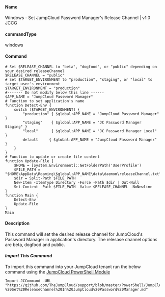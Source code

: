 #### Name

Windows - Set JumpCloud Password Manager's Release Channel | v1.0 JCCG

#### commandType

windows

#### Command

```
# Set $RELEASE_CHANNEL to "beta", "dogfood", or "public" depending on your desired releaseChannel
$RELEASE_CHANNEL = "public"
# Set $TARGET_ENVIRONMENT to "production", "staging", or "local" to target user's environment
$TARGET_ENVIRONMENT = "production"
#------- Do not modify below this line ------
$APP_NAME = "JumpCloud Password Manager"
# Function to set application's name
function Detect-Env {
    switch ($TARGET_ENVIRONMENT) {
        "production" { $global:APP_NAME = "JumpCloud Password Manager" }
        "staging"    { $global:APP_NAME = "JC Password Manager Staging" }
        "local"      { $global:APP_NAME = "JC Password Manager Local" }
        default     { $global:APP_NAME = "JumpCloud Password Manager" }
    }
}
# Function to update or create file content
function Update-File {
    $HOME = [System.Environment]::GetFolderPath('UserProfile')
    $FILE_PATH = "$HOME\AppData\Roaming\$global:APP_NAME\data\daemon\releaseChannel.txt"
    $dir = Split-Path $FILE_PATH
    New-Item -ItemType Directory -Force -Path $dir | Out-Null
    Set-Content -Path $FILE_PATH -Value $RELEASE_CHANNEL -NoNewline
}
function Main {
    Detect-Env
    Update-File
}
Main
```

#### Description

This command will set the desired release channel for JumpCloud's Password Manager in application's directory. The relesase channel options are beta, dogfood and public.

#### *Import This Command*

To import this command into your JumpCloud tenant run the below command using the [JumpCloud PowerShell Module](https://github.com/TheJumpCloud/support/wiki/Installing-the-JumpCloud-PowerShell-Module)

```
Import-JCCommand -URL "https://github.com/TheJumpCloud/support/blob/master/PowerShell/JumpCloud%20Commands%20Gallery/Windows%20Commands/Windows%20-%20Set%20ReleaseChannel%20In%20JumpCloud%20Password%20Manager.md"
```
